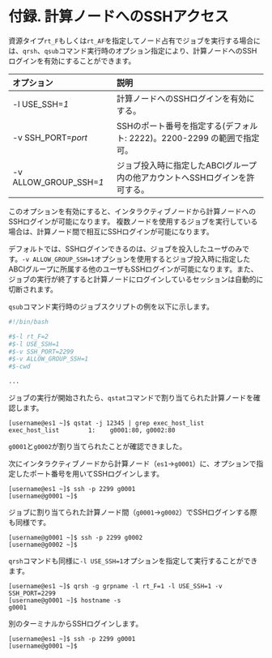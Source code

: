 # 付録. 計算ノードへのSSHアクセス

資源タイプ`rt_F`もしくは`rt_AF`を指定してノード占有でジョブを実行する場合には、`qrsh`、`qsub`コマンド実行時のオプション指定により、計算ノードへのSSHログインを有効にすることができます。

| オプション | 説明 |
|:--|:--|
| -l USE\_SSH=*1* | 計算ノードへのSSHログインを有効にする。 |
| -v SSH\_PORT=*port* | SSHのポート番号を指定する(デフォルト: 2222)。2200-2299 の範囲で指定可。 |
| -v ALLOW\_GROUP\_SSH=*1* | ジョブ投入時に指定したABCIグループ内の他アカウントへSSHログインを許可する。 |

このオプションを有効にすると、インタラクティブノードから計算ノードへのSSHログインが可能になります。
複数ノードを使用するジョブを実行している場合は、計算ノード間で相互にSSHログインが可能になります。

デフォルトでは、SSHログインできるのは、ジョブを投入したユーザのみです。`-v ALLOW_GROUP_SSH=1`オプションを使用するとジョブ投入時に指定したABCIグループに所属する他のユーザもSSHログインが可能になります。また、ジョブの実行が終了すると計算ノードにログインしているセッションは自動的に切断されます。

`qsub`コマンド実行時のジョブスクリプトの例を以下に示します。

```bash
#!/bin/bash

#$-l rt_F=2
#$-l USE_SSH=1
#$-v SSH_PORT=2299
#$-v ALLOW_GROUP_SSH=1
#$-cwd

...
```

ジョブの実行が開始されたら、`qstat`コマンドで割り当てられた計算ノードを確認します。

```
[username@es1 ~]$ qstat -j 12345 | grep exec_host_list
exec_host_list        1:    g0001:80, g0002:80
```

`g0001`と`g0002`が割り当てられたことが確認できました。

次にインタラクティブノードから計算ノード（`es1`→`g0001`）に、オプションで指定したポート番号を用いてSSHログインします。

```
[username@es1 ~]$ ssh -p 2299 g0001
[username@g0001 ~]$ 
```

ジョブに割り当てられた計算ノード間（`g0001`→`g0002`）でSSHログインする際も同様です。

```
[username@g0001 ~]$ ssh -p 2299 g0002
[username@g0002 ~]$
```

`qrsh`コマンドも同様に`-l USE_SSH=1`オプションを指定して実行することができます。

```
[username@es1 ~]$ qrsh -g grpname -l rt_F=1 -l USE_SSH=1 -v SSH_PORT=2299
[username@g0001 ~]$ hostname -s
g0001
```

別のターミナルからSSHログインします。

```
[username@es1 ~]$ ssh -p 2299 g0001
[username@g0001 ~]$ 
```

